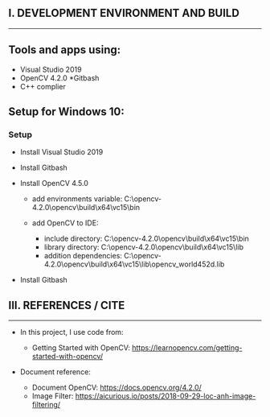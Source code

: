 ## **I. DEVELOPMENT ENVIRONMENT AND BUILD**


---
## **Tools and apps using:**


*   Visual Studio 2019
*   OpenCV 4.2.0
*Gitbash
*   C++ complier

## **Setup for Windows 10**:
### **Setup**


-   Install Visual Studio 2019
-   Install Gitbash
-   Install OpenCV 4.5.0

      + add environments variable: C:\opencv-4.2.0\opencv\build\x64\vc15\bin

      + add OpenCV to IDE:
          + include directory: C:\opencv-4.2.0\opencv\build\x64\vc15\bin
          + library directory: C:\opencv-4.2.0\opencv\build\x64\vc15\lib
          + addition dependencies: C:\opencv-4.2.0\opencv\build\x64\vc15\lib\opencv_world452d.lib

-   Install Gitbash

## **III. REFERENCES / CITE**

---
-   In this project, I use code from:
    - Getting Started with OpenCV: https://learnopencv.com/getting-started-with-opencv/

-   Document reference:
    - Document OpenCV: https://docs.opencv.org/4.2.0/
    - Image Filter: https://aicurious.io/posts/2018-09-29-loc-anh-image-filtering/






